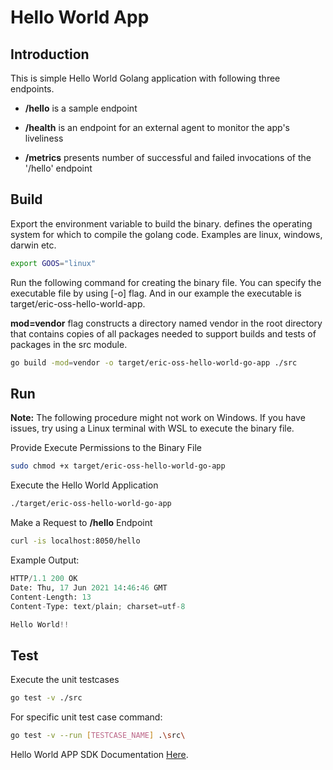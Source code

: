 # Hello World App

## Introduction

This is simple Hello World Golang application with following three endpoints.

- **/hello** is a sample endpoint

- **/health**  is an endpoint for an external agent to monitor the app's liveliness

- **/metrics** presents number of successful and failed invocations
of the '/hello' endpoint

## Build

Export the environment variable to build the binary.
defines the operating system for which to compile the golang code.
Examples are linux, windows, darwin etc.

```bash
export GOOS="linux"
```

Run the following command for creating the binary file. You can specify the
executable file by using [-o] flag. And in our example the executable is
target/eric-oss-hello-world-app.

**mod=vendor** flag constructs a directory named vendor in the root
directory that contains copies of all packages needed to support builds
and tests of packages in the src module.

```bash
go build -mod=vendor -o target/eric-oss-hello-world-go-app ./src
```

## Run

**Note:** The following procedure might not work on Windows.
If you have issues, try using a Linux terminal with WSL to execute the binary file.

Provide Execute Permissions to the Binary File

```bash
sudo chmod +x target/eric-oss-hello-world-go-app
```

Execute the Hello World Application

```bash
./target/eric-oss-hello-world-go-app
```

Make a Request to **/hello** Endpoint

```bash
curl -is localhost:8050/hello
```

Example Output:

```python
HTTP/1.1 200 OK
Date: Thu, 17 Jun 2021 14:46:46 GMT
Content-Length: 13
Content-Type: text/plain; charset=utf-8

Hello World!!
```

## Test

Execute the unit testcases

```bash
go test -v ./src
```

For specific unit test case command:

```bash
go test -v --run [TESTCASE_NAME] .\src\
```

Hello World APP SDK Documentation [Here](https://arm1s11-eiffel004.eiffel.gic.ericsson.se:8443/nexus/content/sites/tor/idun-sdk/latest/index.html#getting-started).
